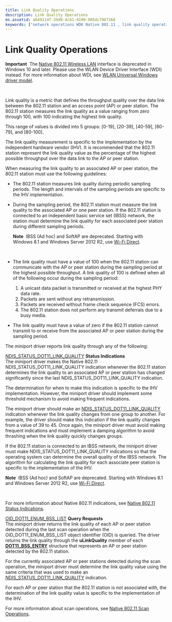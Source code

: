 ```yaml
---
title: Link Quality Operations
description: Link Quality Operations
ms.assetid: a649114f-39d9-4cb1-9190-985dc7967268
keywords: ["network operations WDK Native 802.11 , link quality operations", "link quality operations WDK Native 802.11"]
---
```


# Link Quality Operations


**Important**  The [Native 802.11 Wireless LAN](native-802-11-wireless-lan4.md) interface is deprecated in Windows 10 and later. Please use the WLAN Device Driver Interface (WDI) instead. For more information about WDI, see [WLAN Universal Windows driver model](wifi-universal-driver-model.md).

 

Link quality is a metric that defines the throughput quality over the data link between the 802.11 station and an access point (AP) or peer station. The 802.11 station measures the link quality as a value ranging from zero through 100, with 100 indicating the highest link quality.

This range of values is divided into 5 groups: \[0-19\], \[20-39\], \[40-59\], \[60-79\], and \[80-100\].

The link quality measurement is specific to the implementation by the independent hardware vendor (IHV). It is recommended that the 802.11 station represent the link quality value as the percentage of the highest possible throughput over the data link to the AP or peer station.

When measuring the link quality to an associated AP or peer station, the 802.11 station must use the following guidelines:

-   The 802.11 station measures link quality during periodic sampling periods. The length and intervals of the sampling periods are specific to the IHV implementation.

-   During the sampling period, the 802.11 station must measure the link quality to the associated AP or one peer station. If the 802.11 station is connected to an independent basic service set (IBSS) network, the station must determine the link quality for each associated peer station during different sampling periods.

    **Note**  IBSS (Ad hoc) and SoftAP are deprecated. Starting with Windows 8.1 and Windows Server 2012 R2, use [Wi-Fi Direct](wi-fi-direct-miniport-initialization-and-configuration.md).

     

-   The link quality must have a value of 100 when the 802.11 station can communicate with the AP or peer station during the sampling period at the highest possible throughput. A link quality of 100 is defined when all of the following occur during the sampling period:
    1.  A unicast data packet is transmitted or received at the highest PHY data rate.
    2.  Packets are sent without any retransmission.
    3.  Packets are received without frame check sequence (FCS) errors.
    4.  The 802.11 station does not perform any transmit deferrals due to a busy media.
-   The link quality must have a value of zero if the 802.11 station cannot transmit to or receive from the associated AP or peer station during the sampling period.

The miniport driver reports link quality through any of the following:

<a href="" id="--------ndis-status-dot11-link-qualitystatus-indications"></a>[NDIS\_STATUS\_DOT11\_LINK\_QUALITY](https://msdn.microsoft.com/library/windows/hardware/ff567344) **Status Indications**  
The miniport driver makes the Native 802.11 NDIS\_STATUS\_DOT11\_LINK\_QUALITY indication whenever the 802.11 station determines the link quality to an associated AP or peer station has changed significantly since the last NDIS\_STATUS\_DOT11\_LINK\_QUALITY indication.

The determination for when to make this indication is specific to the IHV implementation. However, the miniport driver should implement some threshold mechanism to avoid making frequent indications.

The miniport driver should make an [NDIS\_STATUS\_DOT11\_LINK\_QUALITY](https://msdn.microsoft.com/library/windows/hardware/ff567344) indication whenever the link quality changes from one group to another. For example, the driver should make this indication if the link quality changes from a value of 39 to 45. Once again, the miniport driver must avoid making frequent indications and must implement a damping algorithm to avoid thrashing when the link quality quickly changes groups.

If the 802.11 station is connected to an IBSS network, the miniport driver must make NDIS\_STATUS\_DOT11\_LINK\_QUALITY indications so that the operating system can determine the overall quality of the IBSS network. The algorithm for calculating the link quality for each associate peer station is specific to the implementation of the IHV.

**Note**  IBSS (Ad hoc) and SoftAP are deprecated. Starting with Windows 8.1 and Windows Server 2012 R2, use [Wi-Fi Direct](wi-fi-direct-miniport-initialization-and-configuration.md).

 

For more information about Native 802.11 indications, see [Native 802.11 Status Indications](native-802-11-status-indications.md).

<a href="" id="oid-dot11-enum-bss-listquery-requests"></a>[OID\_DOT11\_ENUM\_BSS\_LIST](https://msdn.microsoft.com/library/windows/hardware/ff569360) **Query Requests**  
The miniport driver returns the link quality of each AP or peer station detected during the last scan operation when the OID\_DOT11\_ENUM\_BSS\_LIST object identifier (OID) is queried. The driver returns the link quality through the **uLinkQuality** member of each [**DOT11\_BSS\_ENTRY**](https://msdn.microsoft.com/library/windows/hardware/ff547665) structure that represents an AP or peer station detected by the 802.11 station.

For the currently associated AP or peer stations detected during the scan operation, the miniport driver must determine the link quality value using the same criteria that was used to make an [NDIS\_STATUS\_DOT11\_LINK\_QUALITY](https://msdn.microsoft.com/library/windows/hardware/ff567344) indication.

For each AP or peer station that the 802.11 station is not associated with, the determination of the link quality value is specific to the implementation of the IHV.

For more information about scan operations, see [Native 802.11 Scan Operations](native-802-11-scan-operations.md).

 

 





